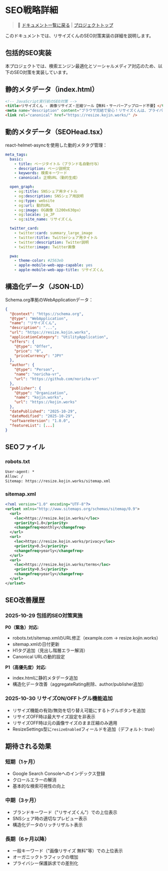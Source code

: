 # SEO戦略詳細

> 📑 [ドキュメント一覧に戻る](../README.md) | [プロジェクトトップ](../../README.md)

このドキュメントでは、リサイズくんのSEO対策実装の詳細を説明します。

## 包括的SEO実装

本プロジェクトでは、検索エンジン最適化とソーシャルメディア対応のため、以下のSEO対策を実装しています。

## 静的メタデータ（index.html）

```html
<!-- JavaScript実行前のSEO対策 -->
<title>リサイズくん - 画像リサイズ・圧縮ツール【無料・サーバーアップロード不要】</title>
<meta name="description" content="ブラウザ完結で安心！リサイズくんは、プライバシー保護の無料画像リサイズ・圧縮ツール..." />
<link rel="canonical" href="https://resize.kojin.works/" />
```

## 動的メタデータ（SEOHead.tsx）

react-helmet-asyncを使用した動的メタタグ管理：

```yaml
meta_tags:
  basic:
    - title: ページタイトル（ブランド名自動付与）
    - description: ページ説明文
    - keywords: 検索キーワード
    - canonical: 正規URL（動的生成）

  open_graph:
    - og:title: SNSシェア用タイトル
    - og:description: SNSシェア用説明
    - og:type: website
    - og:url: 動的URL
    - og:image: OG画像（1200x630px）
    - og:locale: ja_JP
    - og:site_name: リサイズくん

  twitter_card:
    - twitter:card: summary_large_image
    - twitter:title: Twitterシェア用タイトル
    - twitter:description: Twitter説明
    - twitter:image: Twitter画像

  pwa:
    - theme-color: #2563eb
    - apple-mobile-web-app-capable: yes
    - apple-mobile-web-app-title: リサイズくん
```

## 構造化データ（JSON-LD）

Schema.org準拠のWebApplicationデータ：

```json
{
  "@context": "https://schema.org",
  "@type": "WebApplication",
  "name": "リサイズくん",
  "description": "...",
  "url": "https://resize.kojin.works",
  "applicationCategory": "UtilityApplication",
  "offers": {
    "@type": "Offer",
    "price": "0",
    "priceCurrency": "JPY"
  },
  "author": {
    "@type": "Person",
    "name": "noricha-vr",
    "url": "https://github.com/noricha-vr"
  },
  "publisher": {
    "@type": "Organization",
    "name": "kojin.works",
    "url": "https://kojin.works"
  },
  "datePublished": "2025-10-29",
  "dateModified": "2025-10-29",
  "softwareVersion": "1.0.0",
  "featureList": [...]
}
```

## SEOファイル

### robots.txt

```txt
User-agent: *
Allow: /
Sitemap: https://resize.kojin.works/sitemap.xml
```

### sitemap.xml

```xml
<?xml version="1.0" encoding="UTF-8"?>
<urlset xmlns="http://www.sitemaps.org/schemas/sitemap/0.9">
  <url>
    <loc>https://resize.kojin.works/</loc>
    <priority>1.0</priority>
    <changefreq>monthly</changefreq>
  </url>
  <url>
    <loc>https://resize.kojin.works/privacy</loc>
    <priority>0.5</priority>
    <changefreq>yearly</changefreq>
  </url>
  <url>
    <loc>https://resize.kojin.works/terms</loc>
    <priority>0.5</priority>
    <changefreq>yearly</changefreq>
  </url>
</urlset>
```

## SEO改善履歴

### 2025-10-29 包括的SEO対策実施

**P0（緊急）対応:**
- robots.txt/sitemap.xmlのURL修正（example.com → resize.kojin.works）
- sitemap.xmlの日付更新
- H1タグ追加（見出し階層エラー解消）
- Canonical URLの動的設定

**P1（高優先度）対応:**
- index.htmlに静的メタデータ追加
- 構造化データ改善（aggregateRating削除、author/publisher追加）

### 2025-10-30 リサイズON/OFFトグル機能追加

- リサイズ機能の有効/無効を切り替え可能にするトグルボタンを追加
- リサイズOFF時は最大サイズ設定を非表示
- リサイズOFF時は元の画像サイズのまま圧縮のみ適用
- ResizeSettings型に`resizeEnabled`フィールドを追加（デフォルト: true）

## 期待される効果

### 短期（1ヶ月）

- Google Search Consoleへのインデックス登録
- クロールエラーの解消
- 基本的な検索可視性の向上

### 中期（3ヶ月）

- ブランドキーワード（"リサイズくん"）での上位表示
- SNSシェア時の適切なプレビュー表示
- 構造化データのリッチリザルト表示

### 長期（6ヶ月以降）

- 一般キーワード（"画像リサイズ 無料"等）での上位表示
- オーガニックトラフィックの増加
- プライバシー保護訴求での差別化

